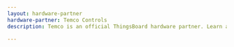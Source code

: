 ```yaml
---
layout: hardware-partner
hardware-partner: Temco Controls
description: Temco is an official ThingsBoard hardware partner. Learn about Temco products, supported use cases, and integration guides with the ThingsBoard IoT platform.

---
```




